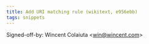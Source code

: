 ```yaml
---
title: Add URI matching rule (wikitext, e956ebb)
tags: snippets
---
```


Signed-off-by: Wincent Colaiuta &lt;win@wincent.com&gt;
